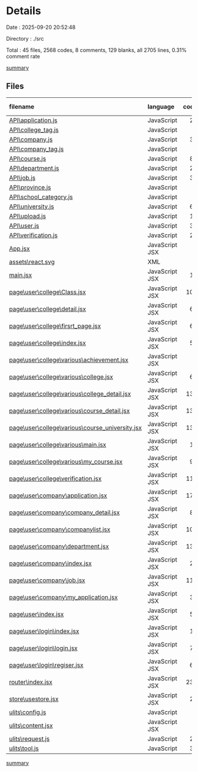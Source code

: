 # Details

Date : 2025-09-20 20:52:48

Directory : ./src

Total : 45 files,  2568 codes, 8 comments, 129 blanks, all 2705 lines, 0.31% comment rate

[summary](results.md)

## Files
| filename | language | code | comment | blank | total | comment rate |
| :--- | :--- | ---: | ---: | ---: | ---: | ---: |
| [API\application.js](../src\API\application.js) | JavaScript | 25 | 0 | 0 | 25 | 0.00% |
| [API\college_tag.js](../src\API\college_tag.js) | JavaScript | 7 | 0 | 0 | 7 | 0.00% |
| [API\company.js](../src\API\company.js) | JavaScript | 34 | 0 | 0 | 34 | 0.00% |
| [API\company_tag.js](../src\API\company_tag.js) | JavaScript | 7 | 0 | 0 | 7 | 0.00% |
| [API\course.js](../src\API\course.js) | JavaScript | 87 | 0 | 0 | 87 | 0.00% |
| [API\department.js](../src\API\department.js) | JavaScript | 20 | 0 | 0 | 20 | 0.00% |
| [API\job.js](../src\API\job.js) | JavaScript | 38 | 0 | 0 | 38 | 0.00% |
| [API\province.js](../src\API\province.js) | JavaScript | 7 | 0 | 0 | 7 | 0.00% |
| [API\school_category.js](../src\API\school_category.js) | JavaScript | 7 | 0 | 0 | 7 | 0.00% |
| [API\university.js](../src\API\university.js) | JavaScript | 69 | 0 | 2 | 71 | 0.00% |
| [API\upload.js](../src\API\upload.js) | JavaScript | 15 | 0 | 0 | 15 | 0.00% |
| [API\user.js](../src\API\user.js) | JavaScript | 34 | 0 | 0 | 34 | 0.00% |
| [API\verification.js](../src\API\verification.js) | JavaScript | 25 | 0 | 0 | 25 | 0.00% |
| [App.jsx](../src\App.jsx) | JavaScript JSX | 9 | 0 | 2 | 11 | 0.00% |
| [assets\react.svg](../src\assets\react.svg) | XML | 1 | 0 | 0 | 1 | 0.00% |
| [main.jsx](../src\main.jsx) | JavaScript JSX | 10 | 0 | 2 | 12 | 0.00% |
| [page\user\college\Class.jsx](../src\page\user\college\Class.jsx) | JavaScript JSX | 107 | 0 | 8 | 115 | 0.00% |
| [page\user\college\detail.jsx](../src\page\user\college\detail.jsx) | JavaScript JSX | 60 | 1 | 10 | 71 | 1.64% |
| [page\user\college\firsrt_page.jsx](../src\page\user\college\firsrt_page.jsx) | JavaScript JSX | 62 | 0 | 6 | 68 | 0.00% |
| [page\user\college\index.jsx](../src\page\user\college\index.jsx) | JavaScript JSX | 54 | 1 | 2 | 57 | 1.82% |
| [page\user\college\various\achievement.jsx](../src\page\user\college\various\achievement.jsx) | JavaScript JSX | 8 | 0 | 0 | 8 | 0.00% |
| [page\user\college\various\college.jsx](../src\page\user\college\various\college.jsx) | JavaScript JSX | 68 | 0 | 4 | 72 | 0.00% |
| [page\user\college\various\college_detail.jsx](../src\page\user\college\various\college_detail.jsx) | JavaScript JSX | 131 | 0 | 9 | 140 | 0.00% |
| [page\user\college\various\course_detail.jsx](../src\page\user\college\various\course_detail.jsx) | JavaScript JSX | 136 | 0 | 8 | 144 | 0.00% |
| [page\user\college\various\course_university.jsx](../src\page\user\college\various\course_university.jsx) | JavaScript JSX | 131 | 0 | 7 | 138 | 0.00% |
| [page\user\college\various\main.jsx](../src\page\user\college\various\main.jsx) | JavaScript JSX | 18 | 0 | 0 | 18 | 0.00% |
| [page\user\college\various\my_course.jsx](../src\page\user\college\various\my_course.jsx) | JavaScript JSX | 91 | 0 | 7 | 98 | 0.00% |
| [page\user\college\verification.jsx](../src\page\user\college\verification.jsx) | JavaScript JSX | 112 | 0 | 4 | 116 | 0.00% |
| [page\user\company\application.jsx](../src\page\user\company\application.jsx) | JavaScript JSX | 175 | 0 | 9 | 184 | 0.00% |
| [page\user\company\company_detail.jsx](../src\page\user\company\company_detail.jsx) | JavaScript JSX | 84 | 0 | 7 | 91 | 0.00% |
| [page\user\company\companylist.jsx](../src\page\user\company\companylist.jsx) | JavaScript JSX | 101 | 0 | 14 | 115 | 0.00% |
| [page\user\company\department.jsx](../src\page\user\company\department.jsx) | JavaScript JSX | 130 | 0 | 10 | 140 | 0.00% |
| [page\user\company\index.jsx](../src\page\user\company\index.jsx) | JavaScript JSX | 27 | 0 | 0 | 27 | 0.00% |
| [page\user\company\job.jsx](../src\page\user\company\job.jsx) | JavaScript JSX | 118 | 0 | 8 | 126 | 0.00% |
| [page\user\company\my_application.jsx](../src\page\user\company\my_application.jsx) | JavaScript JSX | 32 | 0 | 1 | 33 | 0.00% |
| [page\user\index.jsx](../src\page\user\index.jsx) | JavaScript JSX | 50 | 0 | 4 | 54 | 0.00% |
| [page\user\login\index.jsx](../src\page\user\login\index.jsx) | JavaScript JSX | 14 | 0 | 0 | 14 | 0.00% |
| [page\user\login\login.jsx](../src\page\user\login\login.jsx) | JavaScript JSX | 75 | 0 | 0 | 75 | 0.00% |
| [page\user\login\regiser.jsx](../src\page\user\login\regiser.jsx) | JavaScript JSX | 68 | 0 | 1 | 69 | 0.00% |
| [router\index.jsx](../src\router\index.jsx) | JavaScript JSX | 234 | 0 | 1 | 235 | 0.00% |
| [store\usestore.jsx](../src\store\usestore.jsx) | JavaScript JSX | 24 | 0 | 0 | 24 | 0.00% |
| [ulits\config.js](../src\ulits\config.js) | JavaScript | 2 | 0 | 1 | 3 | 0.00% |
| [ulits\content.jsx](../src\ulits\content.jsx) | JavaScript JSX | 3 | 0 | 0 | 3 | 0.00% |
| [ulits\request.js](../src\ulits\request.js) | JavaScript | 22 | 6 | 2 | 30 | 21.43% |
| [ulits\tool.js](../src\ulits\tool.js) | JavaScript | 36 | 0 | 0 | 36 | 0.00% |

[summary](results.md)